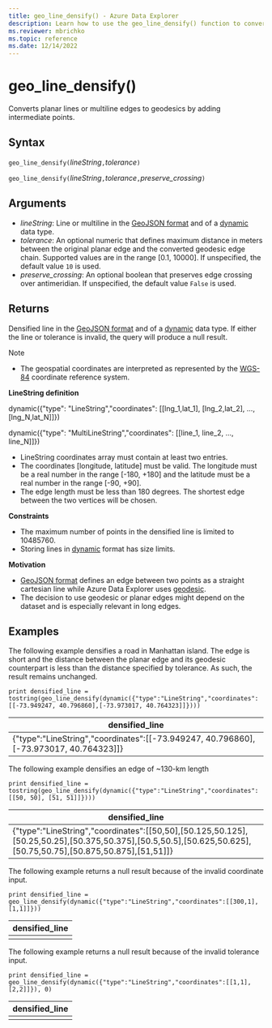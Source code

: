 ```yaml
---
title: geo_line_densify() - Azure Data Explorer
description: Learn how to use the geo_line_densify() function to convert planar lines or multiline edges to geodesics.
ms.reviewer: mbrichko
ms.topic: reference
ms.date: 12/14/2022
---
```

# geo_line_densify()

Converts planar lines or multiline edges to geodesics by adding intermediate points.

## Syntax

`geo_line_densify(`*lineString*`,`*tolerance*`)`

`geo_line_densify(`*lineString*`,`*tolerance*`,`*preserve_crossing*`)`

## Arguments

* *lineString*: Line or multiline in the [GeoJSON format](https://tools.ietf.org/html/rfc7946) and of a [dynamic](./scalar-data-types/dynamic.md) data type.
* *tolerance*: An optional numeric that defines maximum distance in meters between the original planar edge and the converted geodesic edge chain. Supported values are in the range [0.1, 10000]. If unspecified, the default value `10` is used.
* *preserve_crossing*: An optional boolean that preserves edge crossing over antimeridian. If unspecified, the default value `False` is used.

## Returns

Densified line in the [GeoJSON format](https://tools.ietf.org/html/rfc7946) and of a [dynamic](./scalar-data-types/dynamic.md) data type. If either the line or tolerance is invalid, the query will produce a null result.

> [!NOTE]
>
> * The geospatial coordinates are interpreted as represented by the [WGS-84](https://earth-info.nga.mil/GandG/update/index.php?action=home) coordinate reference system.

**LineString definition**

dynamic({"type": "LineString","coordinates": [[lng_1,lat_1], [lng_2,lat_2], ..., [lng_N,lat_N]]})

dynamic({"type": "MultiLineString","coordinates": [[line_1, line_2, ..., line_N]]})

* LineString coordinates array must contain at least two entries.
* The coordinates [longitude, latitude] must be valid. The longitude must be a real number in the range [-180, +180] and the latitude must be a real number in the range [-90, +90].
* The edge length must be less than 180 degrees. The shortest edge between the two vertices will be chosen.

**Constraints**

* The maximum number of points in the densified line is limited to 10485760.
* Storing lines in [dynamic](./scalar-data-types/dynamic.md) format has size limits.

**Motivation**

* [GeoJSON format](https://tools.ietf.org/html/rfc7946) defines an edge between two points as a straight cartesian line while Azure Data Explorer uses [geodesic](https://en.wikipedia.org/wiki/Geodesic).
* The decision to use geodesic or planar edges might depend on the dataset and is especially relevant in long edges.

## Examples

The following example densifies a road in Manhattan island. The edge is short and the distance between the planar edge and its geodesic counterpart is less than the distance specified by tolerance. As such, the result remains unchanged.

```kusto
print densified_line = tostring(geo_line_densify(dynamic({"type":"LineString","coordinates":[[-73.949247, 40.796860],[-73.973017, 40.764323]]})))
```

|densified_line|
|---|
|{"type":"LineString","coordinates":[[-73.949247, 40.796860], [-73.973017, 40.764323]]}|

The following example densifies an edge of ~130-km length

```kusto
print densified_line = tostring(geo_line_densify(dynamic({"type":"LineString","coordinates":[[50, 50], [51, 51]]})))
```

|densified_line|
|---|
|{"type":"LineString","coordinates":[[50,50],[50.125,50.125],[50.25,50.25],[50.375,50.375],[50.5,50.5],[50.625,50.625],[50.75,50.75],[50.875,50.875],[51,51]]}|

The following example returns a null result because of the invalid coordinate input.

```kusto
print densified_line = geo_line_densify(dynamic({"type":"LineString","coordinates":[[300,1],[1,1]]}))
```

|densified_line|
|---|
||

The following example returns a null result because of the invalid tolerance input.

```kusto
print densified_line = geo_line_densify(dynamic({"type":"LineString","coordinates":[[1,1],[2,2]]}), 0)
```

|densified_line|
|---|
||
